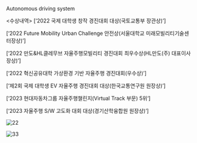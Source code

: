 Autonomous driving system


<수상내역>
 [‘2022 국제 대학생 창작 경진대회 대상(국토교통부 장관상)’]
 
 [‘2022 Future Mobility Urban Challenge 안전상(서울대학교 미래모빌리티기술센터장상)’] 
 
[‘2022 만도&HL클레무브 자율주행모빌리티 경진대회 최우수상(HL만도(주) 대표이사장상)’] 

[‘2022 혁신공유대학 가상환경 기반 자율주행 경진대회(우수상)’]

 [‘제2회 국제 대학생 EV 자율주행 경진대회 대상(한국교통연구원 원장상)’]
 
 [‘2023 현대자동차그룹 자율주행챌린지(Virtual Track 부문) 5위‘]
 
 [‘2023 자율주행 S/W 고도화 대회 대상(경기산학융합원 원장상)’]
 

![22](https://github.com/jumyoung/kuuve/assets/99242003/2bb1e152-f339-473e-801e-c5f69bd2be08)






![33](https://github.com/jumyoung/kuuve/assets/99242003/0a607dec-4913-44f5-b425-ee4033a07cc2)
